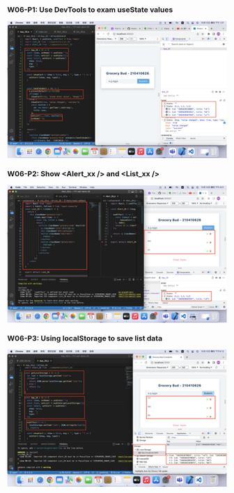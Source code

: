 ### W06-P1: Use DevTools to exam useState values
![](w06-p1.png)

### W06-P2: Show <Alert_xx /> and <List_xx />
![](w06-p2.png)

### W06-P3: Using localStorage to save list data
![](w06-p3.png)

